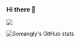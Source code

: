 ### Hi there 👋

<!--
**somang1206/somang1206** is a ✨ _special_ ✨ repository because its `README.md` (this file) appears on your GitHub profile.

Here are some ideas to get you started:

- 🔭 I’m currently working on ...web
- 🌱 I’m currently learning ...
- 👯 I’m looking to collaborate on ...
- 🤔 I’m looking for help with ...
- 💬 Ask me about ...
- 📫 How to reach me: ...
- 😄 Pronouns: ...
- ⚡ Fun fact: ...



-->
<a href="버튼을 눌렀을 때 이동할 링크" target="_blank"><img src="https://img.shields.io/badge/Adobe Photoshop-#000000?style=뱃지모양&logo=로고&logoColor=로고색상"/></a>

![Somangly's GitHub stats](https://github-readme-stats.vercel.app/api?username=somang1206&show_icons=true&theme=radical)

